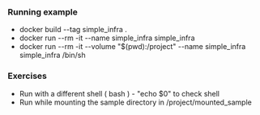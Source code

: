 ### Running example
* docker build --tag simple_infra .
* docker run --rm -it --name simple_infra simple_infra
* docker run --rm -it --volume "$(pwd):/project" --name simple_infra simple_infra /bin/sh


### Exercises
* Run with a different shell ( bash ) - "echo $0" to check shell
* Run while mounting the sample directory in /project/mounted_sample